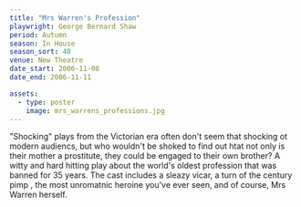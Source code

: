 ```yaml
---
title: "Mrs Warren's Profession"
playwright: George Bernard Shaw
period: Autumn
season: In House
season_sort: 40
venue: New Theatre
date_start: 2006-11-08
date_end: 2006-11-11

assets:
  - type: poster
    image: mrs_warrens_professions.jpg
---
```


"Shocking" plays from the Victorian era often don't seem that shocking ot modern audiencs, but who wouldn't be shoked to find out htat not only is their mother a prostitute, they could be engaged to their own brother? A witty and hard hitting play about the world's oldest profession that was banned for 35 years. The cast includes a sleazy vicar, a turn of the century pimp , the most unromatnic heroine you've ever seen, and of course, Mrs Warren herself.
